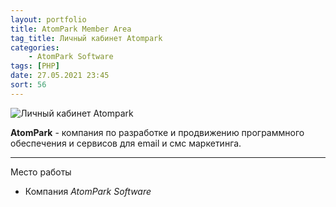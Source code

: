 ```yaml
---
layout: portfolio
title: AtomPark Member Area
tag_title: Личный кабинет Atompark
categories:
    - AtomPark Software
tags: [PHP]
date: 27.05.2021 23:45
sort: 56
---
```


![Личный кабинет Atompark](/assets/img/work/apma.png)

**AtomPark** - компания по разработке и продвижению программного обеспечения и сервисов для email и смс маркетинга.

---

Место работы

* Компания _AtomPark Software_


